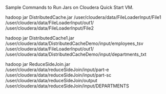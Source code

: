 Sample Commands to Run Jars on Cloudera Quick Start VM.

hadoop jar DistributedCache.jar /user/cloudera/data/FileLoaderInput/File1 /user/cloudera/data/FileLoaderInput/out1/ /user/cloudera/data/FileLoaderInput/File2

hadoop jar DistributedCache1.jar /user/cloudera/data/DistributedCacheDemo/input/employees_tsv /user/cloudera/data/FileLoaderInput/out1/ /user/cloudera/data/DistributedCacheDemo/input/departments_txt

hadoop jar ReduceSideJoin.jar /user/cloudera/data/reduceSideJoin/input/part-e /user/cloudera/data/reduceSideJoin/input/part-sc /user/cloudera/data/reduceSideJoin/output /user/cloudera/data/reduceSideJoin/input/DEPARTMENTS

